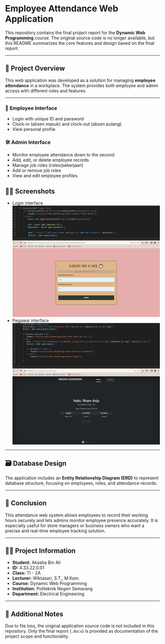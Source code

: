 # Employee Attendance Web Application

This repository contains the final project report for the **Dynamic Web Programming** course. The original source code is no longer available, but this README summarizes the core features and design based on the final report.

---

## 📘 Project Overview

This web application was developed as a solution for managing **employee attendance** in a workplace. The system provides both employee and admin access with different roles and features.

---

### 👤 **Employee Interface**
- Login with unique ID and password
- Clock-in (absen masuk) and clock-out (absen pulang)
- View personal profile

### 🛠️ **Admin Interface**
- Monitor employee attendance down to the second
- Add, edit, or delete employee records
- Manage job roles (roles/pekerjaan)
- Add or remove job roles
- View and edit employee profiles

## 🧑‍💼 Screenshots
- Login interface
  ![Login](assets/login.png)
- Pegawai interface
  ![Absen Pegawai](assets/absensi%20pegawai%20(pegawai).png)

---

## 🗃️ Database Design

The application includes an **Entity Relationship Diagram (ERD)** to represent database structure, focusing on employees, roles, and attendance records.

---

## 🧾 Conclusion

This attendance web system allows employees to record their working hours securely and lets admins monitor employee presence accurately. It is especially useful for store managers or business owners who want a precise and real-time employee tracking solution.

---

## 👨‍🎓 Project Information

- **Student:** Akasha Bin Ali  
- **ID:** 4.33.22.0.01  
- **Class:** TI - 2A  
- **Lecturer:** Wiktasari, S.T., M.Kom.  
- **Course:** Dynamic Web Programming  
- **Institution:** Politeknik Negeri Semarang  
- **Department:** Electrical Engineering

---

## 📎 Additional Notes

Due to file loss, the original application source code is not included in this repository. Only the final report (`.docx`) is provided as documentation of the project scope and functionality.

